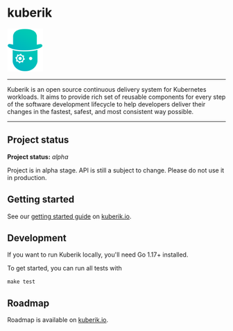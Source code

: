 # kuberik

<img src="./docs/site/public/logo.svg" height=100 />

----

Kuberik is an open source continuous delivery system for Kubernetes workloads. It aims to provide rich set of reusable components for every step of the software development lifecycle to help developers deliver their changes in the fastest, safest, and most consistent way possible.

----

## Project status

**Project status:** *alpha*

Project is in alpha stage. API is still a subject to change. Please do not use it in production.


## Getting started

See our [getting started guide](https://kuberik.io/guide/getting-started) on [kuberik.io](https://kuberik.io).


## Development

If you want to run Kuberik locally, you'll need Go 1.17+ installed.

To get started, you can run all tests with

```shell
make test
```


## Roadmap

Roadmap is available on [kuberik.io](https://kuberik.io/roadmap).
